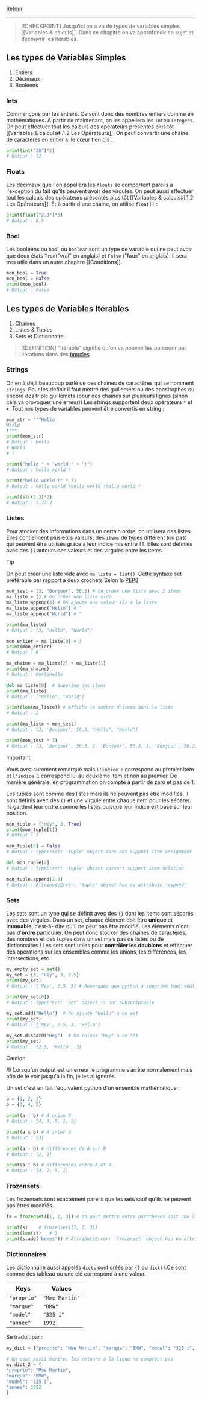 [Retour](Summary)
___
> [!CHECKPOINT]
> Jusqu’ici on a vu de types de variables simples [[Variables & calculs]].
Dans ce chapitre on va approfondir ce sujet et découvrir les itérables.

## Les types de Variables Simples
1. Entiers
2. Décimaux
3. Booléens

### Ints
Commençons par les entiers.
Ce sont donc des nombres entiers comme en mathématiques. À partir de maintenant, on les appellera les `int`ou `integers`. On peut effectuer tout les calculs des opérateurs présentés plus tôt [[Variables & calculs#I.1.2 Les Opérateurs]].
On peut convertir une chaîne de caractères en entier si le cœur t'en dis :
```py
print(int("36")*2)
# Output : 72
```

### Floats
Les décimaux que l'on appellera les `floats` se comportent pareils à l'exception du fait qu'ils peuvent avoir des virgules. On peut aussi effectuer tout les calculs des opérateurs présentés plus tôt [[Variables & calculs#I.1.2 Les Opérateurs]]. Et à partir d'une chaine, on utilise `float()` :
```py
print(float("2.3")*3)
# Output : 6.9
```

### Bool
Les booléens ou `bool` ou `boolean` sont un type de variable qui ne peut avoir que deux états `True`("vrai" en anglais) et `False` ("faux" en anglais). Il sera très utile dans un autre chapitre [[Conditions]].
```py
mon_bool = True
mon_bool = False
print(mon_bool)
# Output : False
```

## Les types de Variables Itérables
1. Chaines
2. Listes & Tuples
3. Sets et Dictionnaire

> [!DEFINITION]
> "Itérable" signifie qu'on va pouvoir les parcourir par itérations dans des [boucles](Boucles).

### Strings
On en à déjà beaucoup parlé de ces chaines de caractères qui se nomment `strings`. Pour les définir il faut mettre des guillemets ou des apostrophes ou encore des triple guillemets (pour des chaines sur plusieurs lignes (sinon cela va provoquer une erreur)) Les strings supportent deux opérateurs `*` et `+`. Tout nos types de variables peuvent être convertis en string :
```py
mon_str = """Hello
World
!"""
print(mon_str)
# Output : Hello
# World
# !

print("hello " + "world " + "!")
# Output : hello world !

print("hello world !" * 3)
# Output : hello world !hello world !hello world !

print(str(2.3)*2)
# Output : 2.32.3
```

### Listes
Pour stocker des informations dans un certain ordre, on utilisera des listes. Elles contiennent plusieurs valeurs, des `items` de types différent (ou pas) qui peuvent être utilisés grâce à leur indice mis entre `[]`. Elles sont définies avec des `[]` autours des valeurs et des virgules entre les items.
> [!TIP]
> On peut créer une liste vide avec `ma_liste = list()`. Cette syntaxe set préférable par rapport a deux crochets Selon la [PEP8](https://python.doctor/page-pep-8-bonnes-pratiques-coder-python-apprendre).

```py
mon_test = [3, "Bonjour", 50.3] # On créer une liste avec 3 items
ma_liste = [] # On créer une liste vide
ma_liste.append(3) # On ajoute une valeur (3) à la liste
ma_liste.append("Hello") # "
ma_liste.append("World") # "

print(ma_liste)
# Output : [3, "Hello", "World"]

mon_entier = ma_liste[0] + 3
print(mon_entier)
# Output : 6

ma_chaine = ma_liste[2] + ma_liste[1]
print(ma_chaine)
# Output : WorldHello

del ma_liste[0]  # Supprime des items
print(ma_liste)
# Output : ["Hello", "World"]

print(len(ma_liste)) # Affiche le nombre d'items dans la liste
# Output : 2

print(ma_liste + mon_test)
# Output : [3, 'Bonjour', 50.3, "Hello", "World"]

print(mon_test * 3)
# Output : [3, 'Bonjour', 50.3, 3, 'Bonjour', 50.3, 3, 'Bonjour', 50.3]
```

> [!IMPORTANT]
> Vous avez surement remarqué mais `l'indice 0` correspond au premier item et `l'indice 1` correspond lui au deuxième item et non au premier.
> De manière générale, en programmation on compte à partir de zéro et pas de 1.

Les tuples sont comme des listes mais ils ne peuvent pas être modifiés. Il sont définis avec des `()` et une virgule entre chaque item pour les séparer. Ils gardent leur ordre comme les listes puisque leur indice est basé sur leur position.
```py
mon_tuple = ("Hey", 3, True)
print(mon_tuple[1])
# Output : 3

mon_tuple[0] = False
# Output : TypeError: 'tuple' object does not support item assignment

del mon_tuple[2]
# Output : TypeError: 'tuple' object doesn't support item deletion

mon_tuple.append(2.5)
# Output : AttributeError: 'tuple' object has no attribute 'append'
```

### Sets
Les sets sont un type qui se définit avec des `{}` dont les items sont séparés avec des virgules. Dans un set, chaque élément doit être **unique** et **immuable**, c’est-à- dire qu'il ne peut pas être modifié. Les éléments n'ont pas d'**ordre** particulier.
On peut donc stocker des chaînes de caractères, des nombres et des tuples dans un set mais pas de listes ou de dictionnaires !
Les sets sont utiles pour **contrôler les doublons** et effectuer des opérations sur les ensembles comme les unions, les différences, les intersections, etc.
```py
my_empty_set = set()
my_set = {3, "Hey", 3, 2.5}
print(my_set)
# Output : {'Hey', 2.5, 3} # Remarquez que python à supprimé tout seul le doublon (3) et que l'ordre à changé

print(my_set[0])
# Output : TypeError: 'set' object is not subscriptable

my_set.add("Hello")  # On ajoute "Hello" à ce set
print(my_set)
# Output : {'Hey', 2.5, 3, 'Hello'}

my_set.discard("Hey")  # On enlève "Hey" à ce set
print(my_set)
# Output : {2.5, 'Hello', 3}
```

> [!CAUTION]
> /!\\ Lorsqu'un output est un erreur le programme s’arrête normalement mais afin de le voir jusqu'à la fin, je les ai ignorés.

Un set c'est en fait l'équivalent python d'un ensemble mathématique :

```py
a = {1, 2, 3}
b = {3, 4, 5}

print(a | b) # A union B
# Output : {4, 3, 5, 1, 2}

print(a & b) # A inter B
# Output : {3}

print(a - b) # différences de A sur B
# Output : {2, 1}

print(a ^ b) # différences entre A et B
# Output : {4, 2, 5, 1}
```

### Frozensets

Les frozensets sont exactement pareils que les sets sauf qu'ils ne peuvent pas êtres modifiés.
```py
fa = frozenset([1, 2, 3]) # on peut mettre entre parnthèses soit une liste soit un set soit un tuple

print(s)    # frozenset({1, 2, 3})
print(len(s))   # 3
print(s.add('bones')) # AttributeError: 'frozenset' object has no attribute 'add'
```


### Dictionnaires

Les dictionnaire aussi appelés `dicts` sont créés par `{}` ou `dict()`.Ce sont comme des tableau ou une clé correspond à une valeur.

| Keys | Values |
| ---- | ---- |
| `"proprio"` | `"Mme Martin"` |
| `"marque"` | `"BMW"` |
| `"model"` | `"325 i"` |
| `"annee"` | `1992` |
Se traduit par :
```py
my_dict = {"proprio": "Mme Martin", "marque": "BMW", "model": "325 i", "annee": 1992}

# On peut aussi écrire, les retours a la ligne ne comptent pas
my_dict_2 = {
"proprio": "Mme Martin",
"marque": "BMW",
"model": "325 i",
"annee": 1992
}
```

